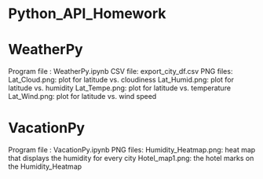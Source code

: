 # Python_API_Homework

# WeatherPy
Program file : WeatherPy.ipynb
CSV file: export_city_df.csv
PNG files:
	Lat_Cloud.png: plot for latitude vs. cloudiness
	Lat_Humid.png: plot for latitude vs. humidity
	Lat_Tempe.png: plot for latitude vs. temperature
	Lat_Wind.png: plot for latitude vs. wind speed

# VacationPy
Program file : VacationPy.ipynb
PNG files:
	Humidity_Heatmap.png: heat map that displays the humidity for every city
	Hotel_map1.png: the hotel marks on the Humidity_Heatmap